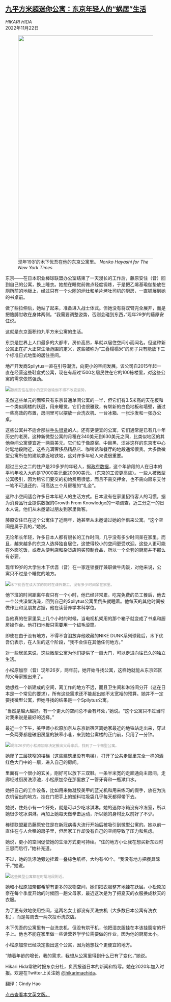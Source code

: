 <!--1669086424000-->
[九平方米超迷你公寓：东京年轻人的“蜗居”生活](https://cn.nytimes.com/real-estate/20221122/tiny-apartments-tokyo/)
------

<address>HIKARI HIDA</address><time pudate="2022-11-22 10:50:04" datetime="2022-11-22 10:50:04">2022年11月22日</time><figure><img src="https://images.weserv.nl/?url=static01.nyt.com/images/2022/10/08/world/08japan-apartments-print-01/merlin_213181026_3da32a90-590e-4710-a26d-eb6b3f06fadc-master1050.jpg" width="1050" height="700"><figcaption>现年19岁的木下优吾在他的东京公寓里。 <cite>Noriko Hayashi for The New York Times</cite></figcaption></figure><section><p>东京——在日本职业棒球联盟办公室结束了一天漫长的工作后，藤原安住（音）回到自己的公寓，换上睡衣。她想在睡觉前做点轻度锻炼，于是把乙烯基瑜伽垫放在厕所前的地板上，经过只有一个火圈的炉灶和单片烤吐司机的厨房，一直铺展到她的书桌前。</p><p>做了些拉伸后，她站了起来，准备进入战士体式。但她没有将双臂完全展开，而是把胳膊肘收在身体两侧。“我需要调整姿势，否则会碰到东西，”现年29岁的藤原安住说。</p><p>这就是东京面积约九平方米公寓的生活。</p><p>东京是世界上人口最多的大都市，房价高昂，早就以居住空间小而闻名。但这种新公寓正在扩大正常生活范围的定义，这些被称为“三叠榻榻米”的房子只有能放下三个标准日式地垫的居住空间。</p><p>地产开发商Spilytus一直在引导潮流，向更小的空间发展。该公司自2015年起一直在经营这些鞋盒式公寓，现在有超过1500名居民住在它的100栋楼里，对这些公寓的需求依然强劲。</p><p><img src="https://images.weserv.nl/?url=static01.nyt.com/images/2022/10/08/world/08japan-apartments-print-02/merlin_212189724_00caf653-b35e-4b18-b1df-537c10d26dbd-master1050.jpg"><small style="color: #999;">藤原安住在很小的空间做瑜伽不得不改变姿势。</small></p><p>虽然这些单元的面积只有东京普通单间公寓的一半，但它们有3.5米高的天花板和一个类似阁楼的跃层，用来睡觉。它们也很雅致，有崭新的白色地板和墙壁，通过一些高效的布置，房间里可以摆放一台洗衣机、一台冰箱、一张沙发和一张办公桌。</p><p>这些公寓并不适合那些<a href="https://www.nytimes.com/2010/01/02/business/global/02capsule.html">手头很紧</a>的人。还有更便宜的公寓，它们通常是已有几十年历史的老房。这种新微型公寓的月租在340美元到630美元之间，比类似地区的其他单间公寓便宜近一两百美元。它们位于像原宿、中目黑、涩谷这样的东京市中心时髦地段附近，这些充满奢侈品精品店、咖啡馆和餐厅的地段通常很贵。大多数微型公寓所在的建筑靠近地铁站，这对许多年轻人来说很重要。</p><p>超过三分之二的住户是20多岁的年轻人，据<a rel="noopener noreferrer" target="_blank" href="https://www.e-stat.go.jp/stat-search/files?page=1&layout=datalist&toukei=00200561&tstat=000000330001&cycle=7&year=20210&month=0&tclass1=000000330001&tclass2=000000330022&tclass3=000000330023&result_back=1&tclass4val=0">政府数据</a>，这个年龄段的人在日本的平均年收入大约是17000美元至20000美元。（东京的工资更高些）。一些人被微型公寓吸引，因为租它们要交的初始费用很低，而且不需交押金，也不需向房东支付一笔不可退还的、可高达三个月房租的“礼金”。</p><p>这种小空间适合许多日本年轻人的生活方式。日本没有在家里招待客人的习惯，据为消费品行业提供数据的Growth From Knowledge的一项调查，近三分之一的日本人说，他们从未邀请过朋友到家里做客。</p><p>藤原安住已在这个公寓住了近两年，她甚至从未邀请过她的伴侣来公寓。“这个空间是属于我的，”她说。</p><p>无论年长年轻，许多日本人都有很长的工作时间，几乎没有多少时间呆在家里。而且，越来越多的东京人选择独自居住，这使得较小的空间更受欢迎。这些人更可能在外面吃饭，或者从便利店和杂货店购买预制食品，所以一个全套的厨房并不那么有必要。</p><p>现年19岁的大学生木下优吾（音）在一家连锁餐厅兼职做牛肉饭，对他来说，公寓只不过是个睡觉的地方。</p><p><img src="https://images.weserv.nl/?url=static01.nyt.com/images/2022/10/08/world/08japan-apartments-print-03/merlin_213181035_8e6c6ea0-48b1-40db-8857-b9b169f86a76-master1050.jpg"><small style="color: #999;">木下优吾在读大学的同时在课外兼工，没有多少时间呆在家里。</small></p><p>他下班的时间距离午夜只有一个小时，他已经非常累。吃完免费的员工餐后，他去一个公共澡堂洗澡，回到自己的Spilytus公寓里倒头就睡着。他每天的其他时间被做作业和见朋友占据，他在读营养学本科学位。</p><p>当他真的在家里呆上几个小时的时候，当电视机架用的那个箱子就变成了书桌和厨房操作台。他打扫地板只需要用一个绒毛滚筒。</p><p>即使在由于没有地方，不得不含泪放弃他收藏的NIKE DUNK系列球鞋后，木下优吾仍表示，在人生的这个阶段，“我不会住在其他任何地方。”</p><p>对一些居民来说，这些微型公寓为他们提供了一扇大门，可以走进向往已久的独立生活。</p><p>小松原加奈（音）现年26岁，两年前，她开始寻找公寓，这样她就能从东京郊区的父母家搬出来了。</p><p>她想找一个新建成的空间，离工作的地方不远，而且卫生间和淋浴间分开（这在日本是一个常见的要求），所有这些需求还不能超出她不太宽裕的预算。她并不一定要找微型公寓，但她寻找的结果是一个Spilytus公寓。</p><p>“当然是越大越好。有一个更大的空间总不会有坏处，”她说。“这个公寓只不过当时对我来说是最好的选择。”</p><p>最近一个下午，美甲师小松原加奈从东京新宿区离她家最近的地铁站走出来，穿过一条两旁都是破旧房屋的狭窄小巷，来到她公寓楼的正门前，只用了一分钟。</p><p><img src="https://images.weserv.nl/?url=static01.nyt.com/images/2022/10/08/world/00japan-apartments-04/merlin_211901478_4ec91116-23d6-441a-8ea5-d66f9af10844-master1050.jpg"><small style="color: #999;">现年26岁的小松原加奈决定搬出父母家后，找到了一个微型公寓。</small></p><p>她爬了三层狭窄的楼梯（这些建筑里没有电梯），打开了公共走廊里完全一样的酒红色大门中的一扇，进入自己的房间。</p><p>里面有一个很小的玄关，刚好可以放下三双鞋。一条半米宽的走廊通向主房间，走廊经过厨房洗涤池，小松原加奈在那里放了一管牙膏和一瓶漱口水。</p><p>她把自己的工作设备，比如用来做凝胶美甲的蓝光机和用来练习的假手，放在为洗衣机留出的地方。挂在门把手上的塑料垃圾袋几乎每天都得带下去。</p><p>她说，住处小有一个好处，就是可以少吃冰淇淋。她的迷你冰箱没有冷冻室，所以她很少吃冰淇淋。再加上她每天做拳击运动，所以她的身材比以前好了不少。</p><p>棒球联盟雇员藤原安住是在新冠病毒大流行开始后被吸引到微型公寓的。她以前一直住在与人合租的房子里，但居家工作却没有自己的空间导致了压力和焦虑。</p><p>她说，更小的空间促使她的生活方式更可持续。“住的地方小让我在想买新东西时三思而后行，”她补充道。</p><p>不过，她的洗涤池旁边挂着一叠棕色纸杯，大约有40个。“我没有地方把餐具晾干，”她说。</p><p><img src="https://images.weserv.nl/?url=static01.nyt.com/images/2022/10/08/world/00japan-apartments-05/merlin_211865871_39ca7b8c-6c9c-42d9-9983-c0c7f8d12dfc-master1050.jpg"><small style="color: #999;">这些微型公寓都在时髦地段附近。</small></p><p>她和小松原加奈都希望有更多的衣物空间，她们把衣服整齐地挂在跃层。小松原加奈在每个季度开始的时候回一趟父母家，最近这次是为了把夏天的衣服换成秋天的衣服。</p><p>为了更有效地使用空间，这两名女士都没有买洗衣机（大多数日本公寓有洗衣机），而是每周去一两次投币洗衣店。</p><p>木下优吾的公寓里有一台洗衣机，但没有烘干机，他把湿衣服挂在本该挂窗帘的杆子上。他也不能在家里做一些读营养学学位需要做的作业，因为他的厨房太小。</p><p>小松原加奈已经决定搬出这个公寓，因为她想找个更便宜的地方。</p><p>“随着年龄的增长，我的需求，我想从公寓里得到什么已有了变化，”她说。</p></section><footer><p>Hikari Hida常驻时报东京分社，负责报道日本的新闻和特写。她在2020年加入时报。欢迎在Twitter上关注她 <a rel="nofollow" target="_blank" href="https://twitter.com/hikarimaehida">@hikarimaehida</a>。</p><p>翻译：Cindy Hao</p><p><a rel="nofollow" target="_blank" href="https://www.nytimes.com/2022/10/03/business/tiny-apartments-tokyo.html">点击查看本文英文版。</a></p></footer>

